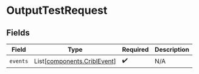 # OutputTestRequest


## Fields

| Field                                                                | Type                                                                 | Required                                                             | Description                                                          |
| -------------------------------------------------------------------- | -------------------------------------------------------------------- | -------------------------------------------------------------------- | -------------------------------------------------------------------- |
| `events`                                                             | List[[components.CriblEvent](../../models/components/criblevent.md)] | :heavy_check_mark:                                                   | N/A                                                                  |